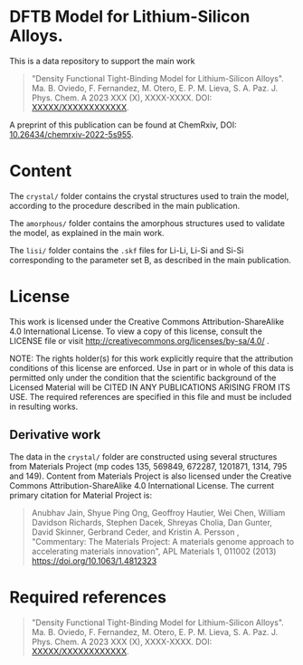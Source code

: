 # DFTB Model for Lithium-Silicon Alloys.

This is a data repository to support the main work 

> "Density Functional Tight-Binding Model for Lithium-Silicon Alloys". 
> Ma. B. Oviedo, F. Fernandez, M. Otero, E. P. M. Lieva, S. A. Paz.
> J. Phys. Chem. A 2023 XXX (X), XXXX-XXXX. DOI: [XXXXX/XXXXXXXXXXXX](https://doi.org/).

A preprint of this publication can be found at ChemRxiv, DOI:
[10.26434/chemrxiv-2022-5s955](https://doi.org/10.26434/chemrxiv-2022-5s955).

# Content

The `crystal/` folder contains the crystal structures used to train the
model, according to the procedure described in the main publication.

The `amorphous/` folder contains the amorphous structures used to
validate the model, as explained in the main work.

The `lisi/` folder contains the `.skf` files for Li-Li, Li-Si and Si-Si
corresponding to the parameter set B, as described in the main publication.

# License

This work is licensed under the Creative Commons Attribution-ShareAlike 4.0
International License. To view a copy of this license, consult the LICENSE file
or visit http://creativecommons.org/licenses/by-sa/4.0/ .

NOTE: The rights holder(s) for this work explicitly require that the attribution
conditions of this license are enforced. Use in part or in whole of this data is
permitted only under the condition that the scientific background of the
Licensed Material will be CITED IN ANY PUBLICATIONS ARISING FROM ITS USE. The
required references are specified in this file and must be included in resulting works.

## Derivative work

The data in the `crystal/` folder are constructed using several structures
from Materials Project (mp codes 135, 569849, 672287, 1201871, 1314, 795 and
149). Content from Materials Project is also licensed under the Creative
Commons Attribution-ShareAlike 4.0 International License. The current primary
citation for Material Project is:

> Anubhav Jain, Shyue Ping Ong, Geoffroy Hautier, Wei Chen, William Davidson
> Richards, Stephen Dacek, Shreyas Cholia, Dan Gunter, David Skinner, Gerbrand
> Ceder, and Kristin A. Persson , "Commentary: The Materials Project: A
> materials genome approach to accelerating materials innovation", APL
> Materials 1, 011002 (2013) https://doi.org/10.1063/1.4812323

# Required references

> "Density Functional Tight-Binding Model for Lithium-Silicon Alloys". 
> Ma. B. Oviedo, F. Fernandez, M. Otero, E. P. M. Lieva, S. A. Paz.
> J. Phys. Chem. A 2023 XXX (X), XXXX-XXXX. DOI: [XXXXX/XXXXXXXXXXXX](https://doi.org/).

